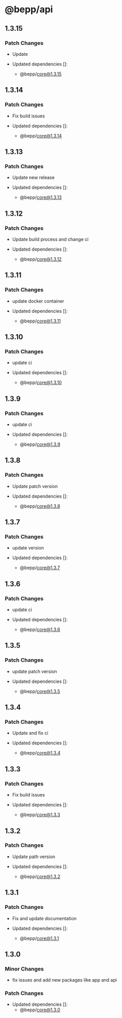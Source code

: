 # @bepp/api

## 1.3.15

### Patch Changes

- Update

- Updated dependencies []:
  - @bepp/core@1.3.15

## 1.3.14

### Patch Changes

- Fix build issues

- Updated dependencies []:
  - @bepp/core@1.3.14

## 1.3.13

### Patch Changes

- Update new release

- Updated dependencies []:
  - @bepp/core@1.3.13

## 1.3.12

### Patch Changes

- Update build process and change ci

- Updated dependencies []:
  - @bepp/core@1.3.12

## 1.3.11

### Patch Changes

- update docker container

- Updated dependencies []:
  - @bepp/core@1.3.11

## 1.3.10

### Patch Changes

- update ci

- Updated dependencies []:
  - @bepp/core@1.3.10

## 1.3.9

### Patch Changes

- update ci

- Updated dependencies []:
  - @bepp/core@1.3.9

## 1.3.8

### Patch Changes

- Update patch version

- Updated dependencies []:
  - @bepp/core@1.3.8

## 1.3.7

### Patch Changes

- update version

- Updated dependencies []:
  - @bepp/core@1.3.7

## 1.3.6

### Patch Changes

- update ci

- Updated dependencies []:
  - @bepp/core@1.3.6

## 1.3.5

### Patch Changes

- update patch version

- Updated dependencies []:
  - @bepp/core@1.3.5

## 1.3.4

### Patch Changes

- Update and fix ci

- Updated dependencies []:
  - @bepp/core@1.3.4

## 1.3.3

### Patch Changes

- Fix build issues

- Updated dependencies []:
  - @bepp/core@1.3.3

## 1.3.2

### Patch Changes

- Update path version

- Updated dependencies []:
  - @bepp/core@1.3.2

## 1.3.1

### Patch Changes

- Fix and update documentation

- Updated dependencies []:
  - @bepp/core@1.3.1

## 1.3.0

### Minor Changes

- fix issues and add new packages like app and api

### Patch Changes

- Updated dependencies []:
  - @bepp/core@1.3.0
